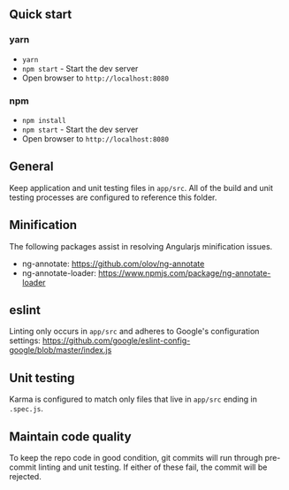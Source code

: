 ## Quick start

### yarn

- `yarn`
- `npm start` - Start the dev server
- Open browser to `http://localhost:8080`

### npm

- `npm install`
- `npm start` - Start the dev server
- Open browser to `http://localhost:8080`


## General
Keep application and unit testing files in `app/src`. All of the build and unit testing processes are configured to reference this folder.


## Minification
The following packages assist in resolving Angularjs minification issues.

- ng-annotate: https://github.com/olov/ng-annotate
- ng-annotate-loader: https://www.npmjs.com/package/ng-annotate-loader


## eslint
Linting only occurs in `app/src` and adheres to Google's configuration settings: https://github.com/google/eslint-config-google/blob/master/index.js


## Unit testing
Karma is configured to match only files that live in `app/src` ending in `.spec.js`.


## Maintain code quality
To keep the repo code in good condition, git commits will run through pre-commit linting and unit testing. If either of these fail, the commit will be rejected.
